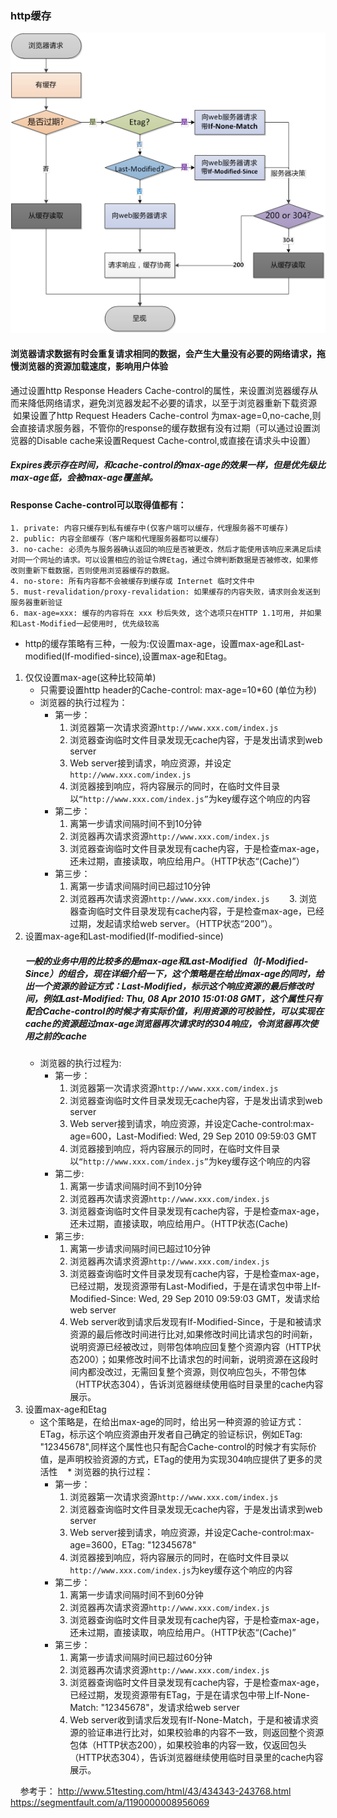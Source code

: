 ### http缓存
  ![](./images/http-cache-flowChart.png)
  #### 浏览器请求数据有时会重复请求相同的数据，会产生大量没有必要的网络请求，拖慢浏览器的资源加载速度，影响用户体验
  通过设置http Response Headers Cache-control的属性，来设置浏览器缓存从而来降低网络请求，避免浏览器发起不必要的请求，以至于浏览器重新下载资源
  如果设置了http Request Headers Cache-control 为max-age=0,no-cache,则会直接请求服务器，不管你的response的缓存数据有没有过期（可以通过设置浏览器的Disable cache来设置Request Cache-control,或直接在请求头中设置）
##### Expires表示存在时间，和cache-control的max-age的效果一样，但是优先级比max-age低，会被max-age覆盖掉。
#### Response Cache-control可以取得值都有：
    1. private: 内容只缓存到私有缓存中(仅客户端可以缓存，代理服务器不可缓存)
    2. public: 内容全部缓存（客户端和代理服务器都可以缓存）
    3. no-cache: 必须先与服务器确认返回的响应是否被更改，然后才能使用该响应来满足后续对同一个网址的请求。可以设置相应的验证令牌Etag，通过令牌判断数据是否被修改，如果修改则重新下载数据，否则使用浏览器缓存的数据。
    4. no-store: 所有内容都不会被缓存到缓存或 Internet 临时文件中
    5. must-revalidation/proxy-revalidation: 如果缓存的内容失败，请求则会发送到服务器重新验证
    6. max-age=xxx: 缓存的内容将在 xxx 秒后失效, 这个选项只在HTTP 1.1可用, 并如果和Last-Modified一起使用时, 优先级较高
* http的缓存策略有三种，一般为:仅设置max-age，设置max-age和Last-modified(If-modified-since),设置max-age和Etag。
1. 仅仅设置max-age(这种比较简单)
    * 只需要设置http header的Cache-control: max-age=10*60 (单位为秒) 
    * 浏览器的执行过程为：
      * 第一步：
        1. 浏览器第一次请求资源`http://www.xxx.com/index.js`
        2. 浏览器查询临时文件目录发现无cache内容，于是发出请求到web server
        3. Web server接到请求，响应资源，并设定`http://www.xxx.com/index.js`
        4. 浏览器接到响应，将内容展示的同时，在临时文件目录以`“http://www.xxx.com/index.js”`为key缓存这个响应的内容
      * 第二步：
        1. 离第一步请求间隔时间不到10分钟
        2. 浏览器再次请求资源`http://www.xxx.com/index.js`
        3. 浏览器查询临时文件目录发现有cache内容，于是检查max-age，还未过期，直接读取，响应给用户。（HTTP状态“(Cache)”）
      * 第三步：
        1. 离第一步请求间隔时间已超过10分钟
        2. 浏览器再次请求资源`http://www.xxx.com/index.js`
        3. 浏览器查询临时文件目录发现有cache内容，于是检查max-age，已经过期，发起请求给web server。（HTTP状态“200”）。
2. 设置max-age和Last-modified(If-modified-since)
    ##### 一般的业务中用的比较多的是max-age和Last-Modified（If-Modified-Since）的组合，现在详细介绍一下，这个策略是在给出max-age的同时，给出一个资源的验证方式：Last-Modified，标示这个响应资源的最后修改时间，例如Last-Modified: Thu, 08 Apr 2010 15:01:08 GMT，这个属性只有配合Cache-control的时候才有实际价值，利用资源的可校验性，可以实现在cache的资源超过max-age浏览器再次请求时的304响应，令浏览器再次使用之前的cache
    * 浏览器的执行过程为:
      * 第一步：
        1. 浏览器第一次请求资源`http://www.xxx.com/index.js`
        2. 浏览器查询临时文件目录发现无cache内容，于是发出请求到web server
        3. Web server接到请求，响应资源，并设定Cache-control:max-age=600，Last-Modified: Wed, 29 Sep 2010 09:59:03 GMT
        4. 浏览器接到响应，将内容展示的同时，在临时文件目录以`“http://www.xxx.com/index.js”`为key缓存这个响应的内容
      * 第二步:
        1. 离第一步请求间隔时间不到10分钟
        2. 浏览器再次请求资源`http://www.xxx.com/index.js`
        3. 浏览器查询临时文件目录发现有cache内容，于是检查max-age，还未过期，直接读取，响应给用户。（HTTP状态(Cache)
      * 第三步:
        1. 离第一步请求间隔时间已超过10分钟
        2. 浏览器再次请求资源`http://www.xxx.com/index.js`
        3. 浏览器查询临时文件目录发现有cache内容，于是检查max-age，已经过期，发现资源带有Last-Modified，于是在请求包中带上If-Modified-Since: Wed, 29 Sep 2010 09:59:03 GMT，发请求给web server
        4. Web server收到请求后发现有If-Modified-Since，于是和被请求资源的最后修改时间进行比对,如果修改时间比请求包的时间新，说明资源已经被改过，则带包体响应回复整个资源内容（HTTP状态200）；如果修改时间不比请求包的时间新，说明资源在这段时间内都没改过，无需回复整个资源，则仅响应包头，不带包体（HTTP状态304），告诉浏览器继续使用临时目录里的cache内容展示。
3. 设置max-age和Etag
    * 这个策略是，在给出max-age的同时，给出另一种资源的验证方式：ETag，标示这个响应资源由开发者自己确定的验证标识，例如ETag: "12345678",同样这个属性也只有配合Cache-control的时候才有实际价值，是声明校验资源的方式，ETag的使用为实现304响应提供了更多的灵活性
    * 浏览器的执行过程：
      * 第一步：
        1. 浏览器第一次请求资源`http://www.xxx.com/index.js`
        2. 浏览器查询临时文件目录发现无cache内容，于是发出请求到web server
        3. Web server接到请求，响应资源，并设定Cache-control:max-age=3600，ETag: "12345678"
        4. 浏览器接到响应，将内容展示的同时，在临时文件目录以`http://www.xxx.com/index.js`为key缓存这个响应的内容
      * 第二步：
        1. 离第一步请求间隔时间不到60分钟
        2. 浏览器再次请求资源`http://www.xxx.com/index.js`
        3. 浏览器查询临时文件目录发现有cache内容，于是检查max-age，还未过期，直接读取，响应给用户。（HTTP状态“(Cache)”
      * 第三步：
        1. 离第一步请求间隔时间已超过60分钟
        2. 浏览器再次请求资源`http://www.xxx.com/index.js`
        3. 浏览器查询临时文件目录发现有cache内容，于是检查max-age，已经过期，发现资源带有ETag，于是在请求包中带上If-None-Match: "12345678"，发请求给web server
        4. Web server收到请求后发现有If-None-Match，于是和被请求资源的验证串进行比对，如果校验串的内容不一致，则返回整个资源包体（HTTP状态200），如果校验串的内容一致，仅返回包头（HTTP状态304），告诉浏览器继续使用临时目录里的cache内容展示。

    
参考于： http://www.51testing.com/html/43/434343-243768.html     https://segmentfault.com/a/1190000008956069
